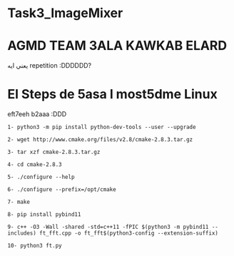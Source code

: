 # Task3_ImageMixer
# AGMD TEAM 3ALA KAWKAB ELARD 

يعني ايه repetition :DDDDDD?

# El Steps de 5asa l most5dme Linux 
eft7eeh b2aaa :DDD 

 ```
 1- python3 -m pip install python-dev-tools --user --upgrade
 ```
 ```
 2- wget http://www.cmake.org/files/v2.8/cmake-2.8.3.tar.gz
 ```
 ```
 3- tar xzf cmake-2.8.3.tar.gz
 ```
 ```
 4- cd cmake-2.8.3
 ```
 ```
 5- ./configure --help
 ```
 ```
 6- ./configure --prefix=/opt/cmake
 ```
 ```
 7- make
 ```
 ```
 8- pip install pybind11
 ``` 
 ```
 9- c++ -O3 -Wall -shared -std=c++11 -fPIC $(python3 -m pybind11 --includes) ft_fft.cpp -o ft_fft$(python3-config --extension-suffix)
 ```
 ```
 10- python3 ft.py
 ```

